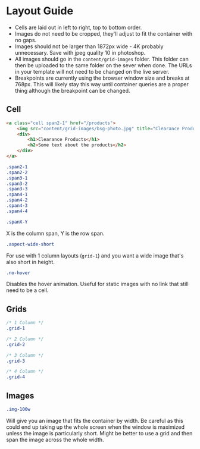 # Layout Guide

* Cells are laid out in left to right, top to bottom order.
* Images do not need to be cropped, they'll adjust to fit the container with no gaps.
* Images should not be larger than 1872px wide - 4K probably unnecessary. Save with jpeg quality 10 in photoshop.
* All images should go in the ```content/grid-images``` folder. This folder can then be uploaded to the same folder on the sever when done. The URLs in your template will not need to be changed on the live server.
* Breakpoints are currently using the browser window size and breaks at 768px. This will likely stay this way until container queries are a proper thing although the breakpoint can be changed.

## Cell

```html
<a class="cell span2-1" href="/products">
	<img src="content/grid-images/bsg-photo.jpg" title="Clearance Products"/>
	<div>
		<h1>Clearance Products</h1>
		<h2>Some text about the products</h2>
	</div>
</a>
```

```css
.span2-1
.span2-2
.span3-1
.span3-2
.span3-3
.span4-1
.span4-2
.span4-3
.span4-4
```

```css
.spanX-Y
```

X is the column span, Y is the row span.

```css
.aspect-wide-short
```

For use with 1 column layouts (```grid-1```) and you want a wide image that's also short in height.

```css
.no-hover
```

Disables the hover animation. Useful for static images with no link that still need to be a cell.

## Grids

```css
/* 1 Column */
.grid-1

/* 2 Column */
.grid-2

/* 3 Column */
.grid-3

/* 4 Column */
.grid-4
```

## Images

```css
.img-100w
```

Will give you an image that fits the container by width. Be careful as this could end up taking up the whole screen when the window is maximized unless the image is particularly short. Might be better to use a grid and then span the image across the whole width.